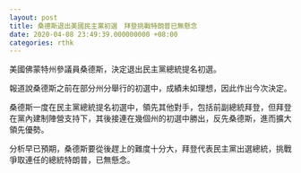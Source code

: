 ```yaml
---
layout: post
title: 桑德斯退出美國民主黨初選　拜登挑戰特朗普已無懸念
date: 2020-04-08 23:49:39.000000000 +08:00
categories: rthk
---
```


美國佛蒙特州參議員桑德斯，決定退出民主黨總統提名初選。

報道說桑德斯之前在部分州分舉行的初選中，成績未如理想，因此作出今次決定。

桑德斯一度在民主黨總統提名初選中，領先其他對手，包括前副總統拜登，但拜登在黨內建制陣營支持下，其後接連在幾個州的初選中勝出，反先桑德斯，進而擴大領先優勢。

分析早已預期，桑德斯要從後趕上的難度十分大，拜登代表民主黨出選總統，挑戰爭取連任的總統特朗普，已無懸念。
